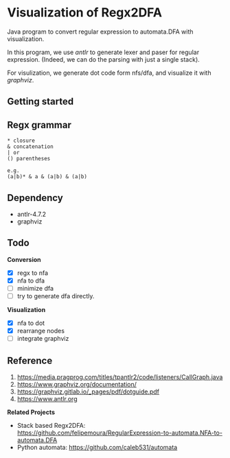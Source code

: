 # Visualization of Regx2DFA

Java program to convert regular expression to automata.DFA with visualization.

In this program, we use *antlr* to generate lexer and paser for regular expression. (Indeed, we can do the parsing with just a single stack).

For visulization, we generate dot code form nfs/dfa, and visualize it with *graphviz*.


## Getting started


## Regx grammar
```
* closure
& concatenation
| or
() parentheses

e.g.
(a|b)* & a & (a|b) & (a|b)
```

## Dependency
- antlr-4.7.2
- graphviz

## Todo

**Conversion**

- [x] regx to nfa
- [x] nfa to dfa
- [ ] minimize dfa
- [ ] try to generate dfa directly.

**Visualization**

- [x] nfa to dot
- [x] rearrange nodes
- [ ] integrate graphviz

## Reference

1. https://media.pragprog.com/titles/tpantlr2/code/listeners/CallGraph.java
2. https://www.graphviz.org/documentation/
3. https://graphviz.gitlab.io/_pages/pdf/dotguide.pdf
4. https://www.antlr.org

**Related Projects**

- Stack based Regx2DFA: https://github.com/felipemoura/RegularExpression-to-automata.NFA-to-automata.DFA
- Python automata: https://github.com/caleb531/automata
